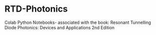 # RTD-Photonics
Colab Python Notebooks- associated with the book: Resonant Tunnelling Diode Photonics: Devices and Applications 2nd Edition
